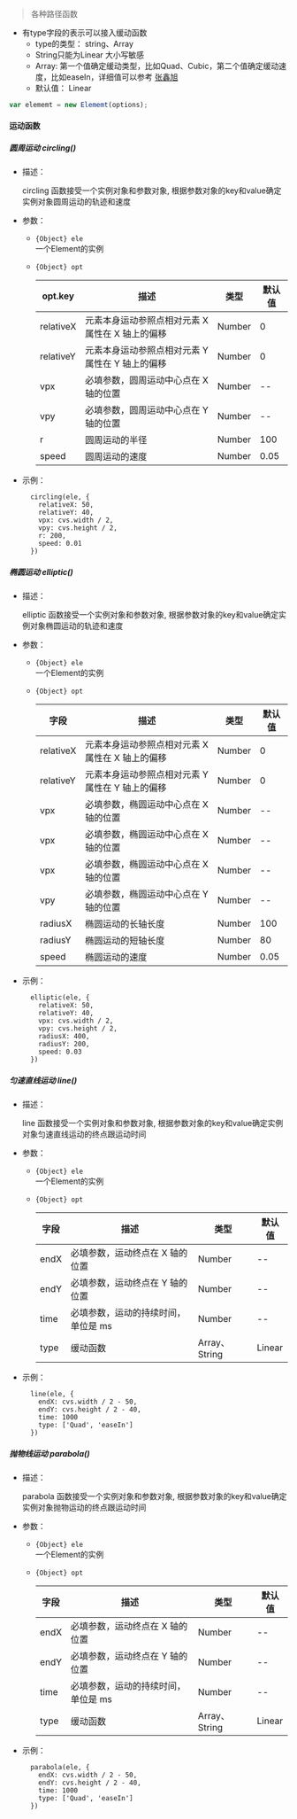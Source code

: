 > 各种路径函数

- 有type字段的表示可以接入缓动函数  
  - type的类型： string、Array  
  - String只能为Linear  大小写敏感   
  - Array: 第一个值确定缓动类型，比如Quad、Cubic，第二个值确定缓动速度，比如easeIn，详细值可以参考 [张鑫旭](https://www.zhangxinxu.com/wordpress/2016/12/how-use-tween-js-animation-easing/)   
  - 默认值： Linear   
    

```js
var elememt = new Elememt(options);
```

#### 运动函数

##### 圆周运动 circling()
- 描述：  

  circling 函数接受一个实例对象和参数对象, 根据参数对象的key和value确定实例对象圆周运动的轨迹和速度
  
- 参数：  

  - `{Object} ele`   
    一个Element的实例
  - `{Object} opt`

    | opt.key      | 描述                                             | 类型   | 默认值 |
    | --------- | ------------------------------------------------ | ------ | ------ |
    | relativeX | 元素本身运动参照点相对元素 X 属性在 X 轴上的偏移 | Number | 0      |
    | relativeY | 元素本身运动参照点相对元素 Y 属性在 Y 轴上的偏移 | Number | 0      |
    | vpx       | 必填参数，圆周运动中心点在 X 轴的位置            | Number | --     |
    | vpy       | 必填参数，圆周运动中心点在 Y 轴的位置            | Number | --     |
    | r         | 圆周运动的半径                                   | Number | 100    |
    | speed     | 圆周运动的速度                                   | Number | 0.05   |

- 示例： 
  
  ```
    circling(ele, {
      relativeX: 50,
      relativeY: 40,
      vpx: cvs.width / 2,
      vpy: cvs.height / 2,
      r: 200,
      speed: 0.01   
    })
    ```
##### 椭圆运动 elliptic()

- 描述：  

  elliptic 函数接受一个实例对象和参数对象, 根据参数对象的key和value确定实例对象椭圆运动的轨迹和速度
  
- 参数：  
  
  - `{Object} ele`   
    一个Element的实例
      
  - `{Object} opt`

    | 字段      | 描述                                             | 类型   | 默认值 |
    | --------- | ------------------------------------------------ | ------ | ------ |
    | relativeX | 元素本身运动参照点相对元素 X 属性在 X 轴上的偏移 | Number | 0      |
    | relativeY | 元素本身运动参照点相对元素 Y 属性在 Y 轴上的偏移 | Number | 0      |
    | vpx       | 必填参数，椭圆运动中心点在 X 轴的位置            | Number | --     |
    | vpx       | 必填参数，椭圆运动中心点在 X 轴的位置            | Number | --     |
    | vpx       | 必填参数，椭圆运动中心点在 X 轴的位置            | Number | --     |
    | vpy       | 必填参数，椭圆运动中心点在 Y 轴的位置            | Number | --     |
    | radiusX   | 椭圆运动的长轴长度                               | Number | 100    |
    | radiusY   | 椭圆运动的短轴长度                               | Number | 80     |
    | speed     | 椭圆运动的速度                                   | Number | 0.05   |
    
- 示例： 
  
  ```
    elliptic(ele, {
      relativeX: 50,
      relativeY: 40,
      vpx: cvs.width / 2,
      vpy: cvs.height / 2,
      radiusX: 400,
      radiusY: 200,
      speed: 0.03
    })
    ```

##### 匀速直线运动 line()

- 描述：  

  line 函数接受一个实例对象和参数对象, 根据参数对象的key和value确定实例对象匀速直线运动的终点跟运动时间
  
- 参数：  
  - `{Object} ele`   
    一个Element的实例
    
  - `{Object} opt`

    | 字段 | 描述                                | 类型   | 默认值 |
    | ---- | ----------------------------------- | ------ | ------ |
    | endX | 必填参数，运动终点在 X 轴的位置     | Number | --     |
    | endY | 必填参数，运动终点在 Y 轴的位置     | Number | --     |
    | time | 必填参数，运动的持续时间，单位是 ms | Number | --     |
    | type | 缓动函数 | Array、String | Linear     |
    

- 示例： 
  
  ```
    line(ele, {
      endX: cvs.width / 2 - 50,
      endY: cvs.height / 2 - 40,
      time: 1000
      type: ['Quad', 'easeIn']
    })
    ```
    
##### 抛物线运动 parabola()

- 描述：  

  parabola 函数接受一个实例对象和参数对象, 根据参数对象的key和value确定实例对象抛物运动的终点跟运动时间
  
- 参数：  
  - `{Object} ele`   
    一个Element的实例
      
  - `{Object} opt`

    | 字段 | 描述                                | 类型   | 默认值 |
    | ---- | ----------------------------------- | ------ | ------ |
    | endX | 必填参数，运动终点在 X 轴的位置     | Number | --     |
    | endY | 必填参数，运动终点在 Y 轴的位置     | Number | --     |
    | time | 必填参数，运动的持续时间，单位是 ms | Number | --     |
    | type | 缓动函数 | Array、String | Linear     |

- 示例： 
  ```
    parabola(ele, {
      endX: cvs.width / 2 - 50,
      endY: cvs.height / 2 - 40,
      time: 1000
      type: ['Quad', 'easeIn']
    })
    ```